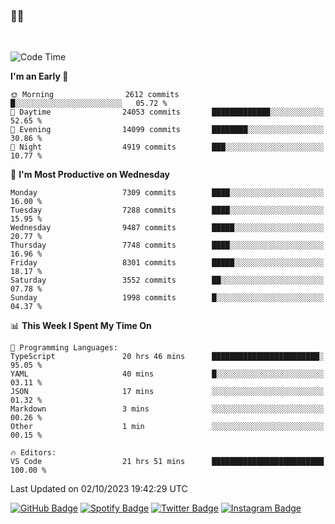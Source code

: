 ### 🤙🍺

<!-- <a href="https://github-readme-stats.vercel.app/api?username=hzak2xx&count_private=true&show_icons=true&theme=dracula">
  <img align="center" src="https://github-readme-stats.vercel.app/api?username=hzak2xx&count_private=true&show_icons=true&theme=dracula" />
</a>
</br> -->
</br>

<!--START_SECTION:waka-->
![Code Time](http://img.shields.io/badge/Code%20Time-2%2C818%20hrs%2051%20mins-blue)

**I'm an Early 🐤** 

```text
🌞 Morning                2612 commits        █░░░░░░░░░░░░░░░░░░░░░░░░   05.72 % 
🌆 Daytime                24053 commits       █████████████░░░░░░░░░░░░   52.65 % 
🌃 Evening                14099 commits       ████████░░░░░░░░░░░░░░░░░   30.86 % 
🌙 Night                  4919 commits        ███░░░░░░░░░░░░░░░░░░░░░░   10.77 % 
```
📅 **I'm Most Productive on Wednesday** 

```text
Monday                   7309 commits        ████░░░░░░░░░░░░░░░░░░░░░   16.00 % 
Tuesday                  7288 commits        ████░░░░░░░░░░░░░░░░░░░░░   15.95 % 
Wednesday                9487 commits        █████░░░░░░░░░░░░░░░░░░░░   20.77 % 
Thursday                 7748 commits        ████░░░░░░░░░░░░░░░░░░░░░   16.96 % 
Friday                   8301 commits        █████░░░░░░░░░░░░░░░░░░░░   18.17 % 
Saturday                 3552 commits        ██░░░░░░░░░░░░░░░░░░░░░░░   07.78 % 
Sunday                   1998 commits        █░░░░░░░░░░░░░░░░░░░░░░░░   04.37 % 
```


📊 **This Week I Spent My Time On** 

```text
💬 Programming Languages: 
TypeScript               20 hrs 46 mins      ████████████████████████░   95.05 % 
YAML                     40 mins             █░░░░░░░░░░░░░░░░░░░░░░░░   03.11 % 
JSON                     17 mins             ░░░░░░░░░░░░░░░░░░░░░░░░░   01.32 % 
Markdown                 3 mins              ░░░░░░░░░░░░░░░░░░░░░░░░░   00.26 % 
Other                    1 min               ░░░░░░░░░░░░░░░░░░░░░░░░░   00.15 % 

🔥 Editors: 
VS Code                  21 hrs 51 mins      █████████████████████████   100.00 % 
```


 Last Updated on 02/10/2023 19:42:29 UTC
<!--END_SECTION:waka-->

[![GitHub Badge](https://img.shields.io/badge/GitHub-100000?style=for-the-badge&logo=github&logoColor=white)](https://github.com/hzak2xx)
[![Spotify Badge](https://img.shields.io/badge/Spotify-1ED760?&style=for-the-badge&logo=spotify&logoColor=white)](https://open.spotify.com/user/uf90s6sbbh75a1mt44clkhkvf)
[![Twitter Badge](https://img.shields.io/badge/Twitter-1DA1F2?style=for-the-badge&logo=twitter&logoColor=white)](https://twitter.com/hzak2xx)
[![Instagram Badge](https://img.shields.io/badge/Instagram-E4405F?style=for-the-badge&logo=instagram&logoColor=white)](https://www.instagram.com/hzak2xx/)
